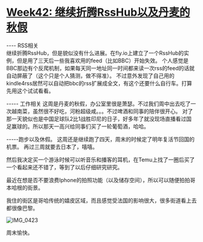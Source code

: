 # [Week42: 继续折腾RssHub以及丹麦的秋假](https://github.com/cufezhusy/cufezhusy.github.io/issues/9)

---- RSS相关     
继续折腾RssHub，但是貌似没有什么进展。在fly.io上建立了一个RssHub的实例，但是用了三天后一些我喜欢用的feed（比如BBC）开始失效。
个人感觉是BBC那边有个反爬机制，如果每天同一地址同一时间都来读一次rss的feed的话就自动屏蔽了（这个只是个人猜测，做不得准）。
不过意外发现了自己用的kindle4rss居然可以自动把bbc的rss扩展成全文，有这个还要什么自行车。打算先用这个试试看看。

----- 工作相关
这周是丹麦的秋假，办公室里很是萧瑟。不过我们周中出去吃了一次越南菜，虽然很不好吃，河粉超级咸。。。不过啤酒和同事的陪伴很开心。
对了那一天貌似也是中国足球队2比1战胜印尼的日子，好多年了就没现场直播看过国足赢球的。所以那天一高兴给同事们买了一轮葡萄酒，哈哈。


-----跑步以及休假。
这周还是继续跑了四天，周末的时候定了明年复活节回国的机票。
再过三周就要去日本了，嘻嘻。

然后我决定买一个游泳时候可以听音乐和播客的耳机，在Temu上找了一圈后买了一个看起来还不错了，等到了以后仔细研究研究。

最近在想是否不要浪费Iphone的拍照功能（以及储存空间），所以可以随便拍拍哥本哈根的街景。

我住的街区是哥哈传统的嬉皮区域，而且感觉受法国的影响很大，很多街道看上去都很像巴黎。

![IMG_0423](https://github.com/user-attachments/assets/0bc6e609-b7cb-4f5e-8331-abb379e1d137)

周末愉快。